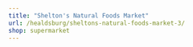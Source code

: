 ```yaml
---
title: "Shelton's Natural Foods Market"
url: /healdsburg/sheltons-natural-foods-market-3/
shop: supermarket
---
```

